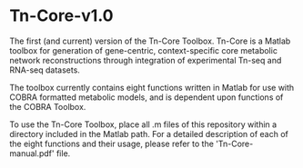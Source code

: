 # Tn-Core-v1.0

The first (and current) version of the Tn-Core Toolbox. Tn-Core is a Matlab toolbox for generation of gene-centric, context-specific core metabolic network reconstructions through integration of experimental Tn-seq and RNA-seq datasets.

The toolbox currently contains eight functions written in Matlab for use with COBRA formatted metabolic models, and is dependent upon functions of the COBRA Toolbox.

To use the Tn-Core Toolbox, place all .m files of this repository within a directory included in the Matlab path. For a detailed description of each of the eight functions and their usage, please refer to the 'Tn-Core-manual.pdf' file.
